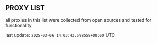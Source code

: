 ## PROXY LIST

all proxies in this list were collected from open sources and tested for functionality

last update: `2025-03-06 14:03:43.598558+00:00` UTC